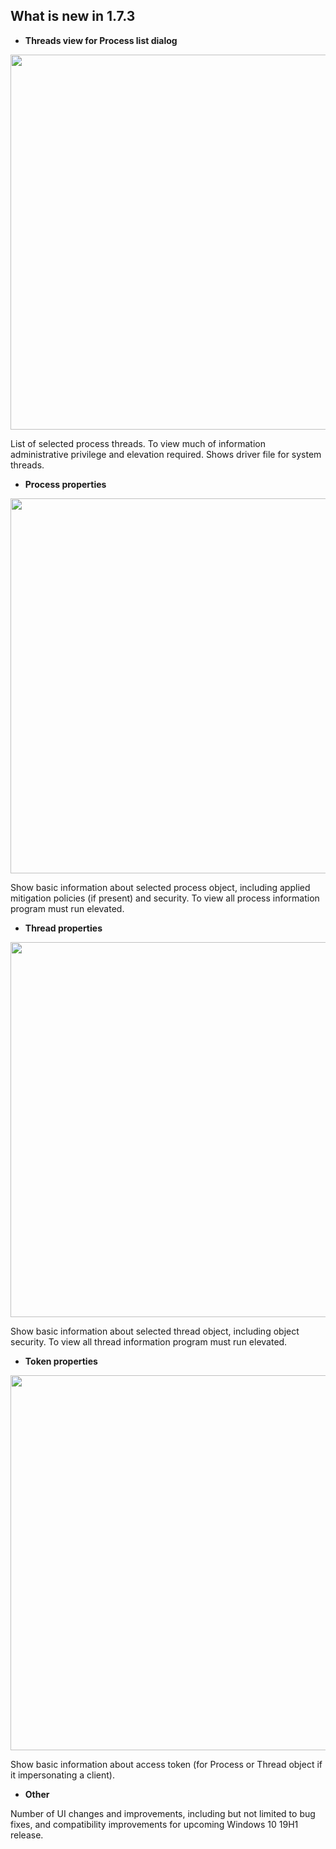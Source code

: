 
## What is new in 1.7.3

 - **Threads view for Process list dialog**

<img src="https://raw.githubusercontent.com/hfiref0x/WinObjEx64/master/Docs/Screenshots/ProcessList.png" width="600" />
 
List of selected process threads. To view much of information administrative privilege and elevation required. Shows driver file for system threads.

 - **Process properties**

<img src="https://raw.githubusercontent.com/hfiref0x/WinObjEx64/master/Docs/Screenshots/ViewingProcessProperties.png" width="600" />

Show basic information about selected process object, including applied mitigation policies (if present) and security. To view all process information program must run elevated.

 - **Thread properties**

<img src="https://raw.githubusercontent.com/hfiref0x/WinObjEx64/master/Docs/Screenshots/ViewingThreadProperties.png" width="600" />

Show basic information about selected thread object, including object security. To view all thread information program must run elevated.


 - **Token properties**

<img src="https://raw.githubusercontent.com/hfiref0x/WinObjEx64/master/Docs/Screenshots/ViewingTokenProperties.png" width="600" />

Show basic information about access token (for Process or Thread object if it impersonating a client).

 - **Other**
 
 Number of UI changes and improvements, including but not limited to bug fixes, and compatibility improvements for upcoming Windows 10 19H1 release.
 